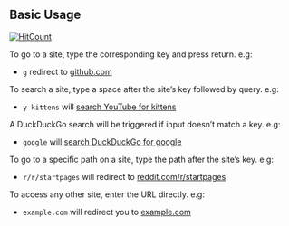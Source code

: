 
## Basic Usage

  [![HitCount](https://hits.dwyl.com/Hari-c137/hari-c137githubio.svg?style=flat-square&show=unique)](http://hits.dwyl.com/Hari-c137/hari-c137githubio)

To go to a site, type the corresponding key and press return. e.g:

- `g` redirect to [github.com](https://github.com)

To search a site, type a space after the site&rsquo;s key followed by query. e.g:

- `y kittens` will
  [search YouTube for kittens](https://www.youtube.com/results?search_query=kittens)

A DuckDuckGo search will be triggered if  input doesn&rsquo;t match a key.
e.g:

- `google` will [search DuckDuckGo for google](https://duckduckgo.com/?q=google)

To go to a specific path on a site, type the path after the site&rsquo;s key.
e.g:

- `r/r/startpages` will redirect  to
  [reddit.com/r/startpages](https://www.reddit.com/r/startpages)

To access any other site, enter the URL directly. e.g:

- `example.com` will redirect you to [example.com](https://example.com)
